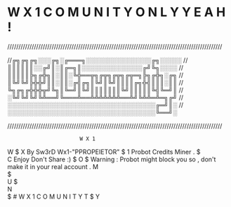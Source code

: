 # W X 1 C O M U N I T Y O N L Y Y E A H !


/////////////////////////////////////////////////////////////////////////////////////////////////


                               
//╔╗╔╗╔╗░░░╔╗░╔═══╗░░░░░░░░░░░░░░░╔╗░░░░░
//║║║║║║░░╔╝║░║╔═╗║░░░░░░░░░░░░░░╔╝╚╗░░░░
//║║║║║╠╗╔╬╗║░║║░╚╬══╦╗╔╦╗╔╦╗╔╦═╗╠╗╔╬╗░╔╗
//║╚╝╚╝╠╬╬╝║║░║║░╔╣╔╗║╚╝║╚╝║║║║╔╗╬╣║║║░║║
//╚╗╔╗╔╬╬╬╦╝╚╗║╚═╝║╚╝║║║║║║║╚╝║║║║║╚╣╚═╝║
//░╚╝╚╝╚╝╚╩══╝╚═══╩══╩╩╩╩╩╩╩══╩╝╚╩╩═╩═╗╔╝
//░░░░░░░░░░░░░░░░░░░░░░░░░░░░░░░░░░╔═╝║░
//░░░░░░░░░░░░░░░░░░░░░░░░░░░░░░░░░░╚══╝░				  
                                     


/////////////////////////////////////////////////////////////////////////////////////////////////





                           W X 1 
W
$
X                By Sw3rD Wx1-"PPROPEIETOR"
$
1                                  Probot Credits Miner .
$                                                            
C                                                            Enjoy Don't Share :)
$
O
$                               Warning : Probot might block you so , don't make it in your real account .
M             
$                              
U
$        
N                                                
$       #   W           X            1        C         O        M          U       N        I     T     Y
T
$
Y
            

